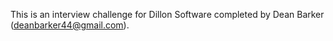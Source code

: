 This is an interview challenge for Dillon Software completed by Dean Barker (deanbarker44@gmail.com).